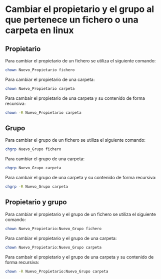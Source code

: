 # Cambiar el propietario y el grupo al que pertenece un fichero o una carpeta en linux

## Propietario
Para cambiar el propietario de un fichero se utiliza el siguiente comando:
``` bash
chown Nuevo_Propietario fichero
```

Para cambiar el propietario de una carpeta:
``` bash
chown Nuevo_Propietario carpeta
```

Para cambair el propietario de una carpeta y su contenido de forma recursiva:
``` bash
chown -R Nuevo_Propietario carpeta
```

## Grupo
Para cambiar el grupo de un fichero se utiliza el siguiente comando:
``` bash
chgrp Nuevo_Grupo fichero
```

Para cambiar el grupo de una carpeta:
``` bash
chgrp Nuevo_Grupo carpeta
```

Para cambair el grupo de una carpeta y su contenido de forma recursiva:
``` bash
chgrp -R Nuevo_Grupo carpeta
```

## Propietario y grupo
Para cambiar el propietario y el grupo de un fichero se utiliza el siguiente comando:
``` bash
chown Nuevo_Propietario:Nuevo_Grupo fichero
```

Para cambiar el propietario y el grupo de una carpeta:
``` bash
chown Nuevo_Propietario:Nuevo_Grupo carpeta
```

Para cambair el propietario y el grupo de una carpeta y su contenido de forma recursiva:
``` bash
chown -R Nuevo_Propietario:Nuevo_Grupo carpeta
```
